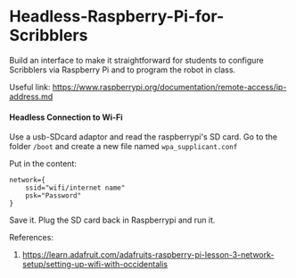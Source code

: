 # Headless-Raspberry-Pi-for-Scribblers
Build an interface to make it straightforward for students to configure Scribblers via Raspberry Pi and to program the robot in class.

Useful link: https://www.raspberrypi.org/documentation/remote-access/ip-address.md


#### Headless Connection to Wi-Fi 

Use a usb-SDcard adaptor and read the raspberrypi's SD card. 
Go to the folder ```/boot``` and create a new file named ```wpa_supplicant.conf```

Put in the content:
```
network={
    ssid="wifi/internet name"
    psk="Password"
}
```

Save it. Plug the SD card back in Raspberrypi and run it. 

References:
1) https://learn.adafruit.com/adafruits-raspberry-pi-lesson-3-network-setup/setting-up-wifi-with-occidentalis
